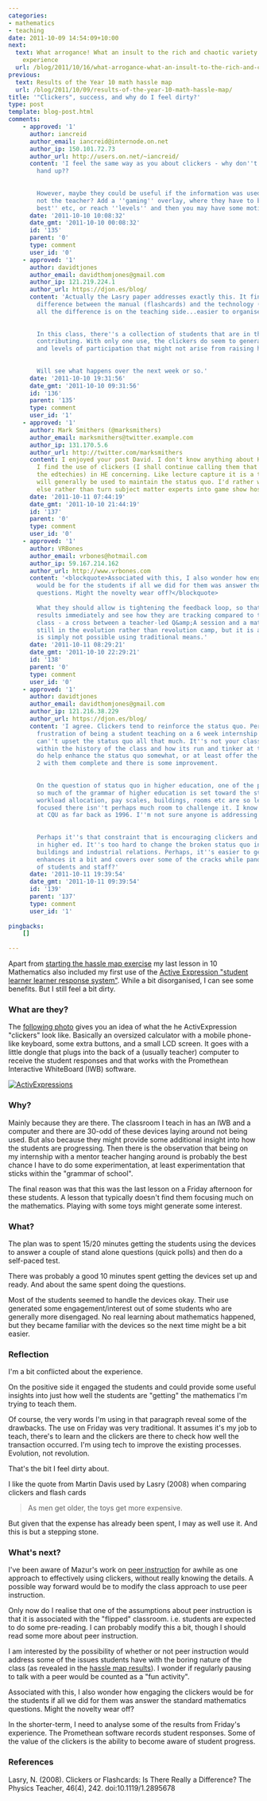 ```yaml
---
categories:
- mathematics
- teaching
date: 2011-10-09 14:54:09+10:00
next:
  text: What arrogance! What an insult to the rich and chaotic variety of the human
    experience
  url: /blog/2011/10/16/what-arrogance-what-an-insult-to-the-rich-and-chaotic-variety-of-the-human-experience/
previous:
  text: Results of the Year 10 math hassle map
  url: /blog/2011/10/09/results-of-the-year-10-math-hassle-map/
title: '"Clickers", success, and why do I feel dirty?'
type: post
template: blog-post.html
comments:
    - approved: '1'
      author: iancreid
      author_email: iancreid@internode.on.net
      author_ip: 150.101.72.73
      author_url: http://users.on.net/~iancreid/
      content: 'I feel the same way as you about clickers - why don''t they just put their
        hand up??
    
    
        However, maybe they could be useful if the information was used by the student,
        not the teacher? Add a ''gaming'' overlay, where they have to beat their ''personal
        best'' etc, or reach ''levels'' and then you may have some motivation?'
      date: '2011-10-10 10:08:32'
      date_gmt: '2011-10-10 00:08:32'
      id: '135'
      parent: '0'
      type: comment
      user_id: '0'
    - approved: '1'
      author: davidtjones
      author_email: davidthomjones@gmail.com
      author_ip: 121.219.224.1
      author_url: https://djon.es/blog/
      content: 'Actually the Lasry paper addresses exactly this. It finds no learning
        difference between the manual (flashcards) and the technology (clickers). Instead
        all the difference is on the teaching side...easier to organise.
    
    
        In this class, there''s a collection of students that are in the habit of not
        contributing. With only one use, the clickers do seem to generate some interest
        and levels of participation that might not arise from raising hands.
    
    
        Will see what happens over the next week or so.'
      date: '2011-10-10 19:31:56'
      date_gmt: '2011-10-10 09:31:56'
      id: '136'
      parent: '135'
      type: comment
      user_id: '1'
    - approved: '1'
      author: Mark Smithers (@marksmithers)
      author_email: marksmithers@twitter.example.com
      author_ip: 131.170.5.6
      author_url: http://twitter.com/marksmithers
      content: I enjoyed your post David. I don't know anything about K-12 education but
        I find the use of clickers (I shall continue calling them that because it annoys
        the edtechies) in HE concerning. Like lecture capture it is a technology that
        will generally be used to maintain the status quo. I'd rather we invested in something
        else rather than turn subject matter experts into game show hosts.
      date: '2011-10-11 07:44:19'
      date_gmt: '2011-10-10 21:44:19'
      id: '137'
      parent: '0'
      type: comment
      user_id: '0'
    - approved: '1'
      author: VRBones
      author_email: vrbones@hotmail.com
      author_ip: 59.167.214.162
      author_url: http://www.vrbones.com
      content: '<blockquote>Associated with this, I also wonder how engaging the clickers
        would be for the students if all we did for them was answer the standard mathematics
        questions. Might the novelty wear off?</blockquote>
    
        What they should allow is tightening the feedback loop, so that they can see their
        results immediately and see how they are tracking compared to the rest of the
        class - a cross between a teacher-led Q&amp;A session and a maths quiz. That''s
        still in the evolution rather than revolution camp, but it is an evolution that
        is simply not possible using traditional means.'
      date: '2011-10-11 08:29:21'
      date_gmt: '2011-10-10 22:29:21'
      id: '138'
      parent: '0'
      type: comment
      user_id: '0'
    - approved: '1'
      author: davidtjones
      author_email: davidthomjones@gmail.com
      author_ip: 121.216.38.229
      author_url: https://djon.es/blog/
      content: 'I agree. Clickers tend to reinforce the status quo. Perhaps the biggest
        frustration of being a student teaching on a 6 week internship is that you really
        can''t upset the status quo all that much. It''s not your class, you have to work
        within the history of the class and how its run and tinker at the edges. But clickers
        do help enhance the status quo somewhat, or at least offer the opportunity. Lesson
        2 with them complete and there is some improvement.
    
    
        On the question of status quo in higher education, one of the problems is that
        so much of the grammar of higher education is set toward the status quo. Time-tabling,
        workload allocation, pay scales, buildings, rooms etc are so lecture/tutorial
        focused there isn''t perhaps much room to challenge it. I know this was a problem
        at CQU as far back as 1996. I''m not sure anyone is addressing it yet.
    
    
        Perhaps it''s that constraint that is encouraging clickers and lecture capture
        in higher ed. It''s too hard to change the broken status quo in terms of big expensive
        buildings and industrial relations. Perhaps, it''s easier to get technology that
        enhances it a bit and covers over some of the cracks while pandering to the expectations
        of students and staff?'
      date: '2011-10-11 19:39:54'
      date_gmt: '2011-10-11 09:39:54'
      id: '139'
      parent: '137'
      type: comment
      user_id: '1'
    
pingbacks:
    []
    
---
```

Apart from [starting the hassle map exercise](/blog/2011/10/09/results-of-the-year-10-math-hassle-map/) my last lesson in 10 Mathematics also included my first use of the [Active Expression "student learner learner response system"](http://www.prometheanworld.com/server.php?show=nav.15997). While a bit disorganised, I can see some benefits. But I still feel a bit dirty.

### What are they?

The [following photo](http://www.flickr.com/photos/lgb06/4606470438/) gives you an idea of what the he ActivExpression "clickers" look like. Basically an oversized calculator with a mobile phone-like keyboard, some extra buttons, and a small LCD screen. It goes with a little dongle that plugs into the back of a (usually teacher) computer to receive the student responses and that works with the Promethean Interactive WhiteBoard (IWB) software.

[![ActivExpressions](images/4606470438_2c53dea7bb_m.jpg)](http://www.flickr.com/photos/lgb06/4606470438/ "ActivExpressions by lgb06, on Flickr")

### Why?

Mainly because they are there. The classroom I teach in has an IWB and a computer and there are 30-odd of these devices laying around not being used. But also because they might provide some additional insight into how the students are progressing. Then there is the observation that being on my internship with a mentor teacher hanging around is probably the best chance I have to do some experimentation, at least experimentation that sticks within the "grammar of school".

The final reason was that this was the last lesson on a Friday afternoon for these students. A lesson that typically doesn't find them focusing much on the mathematics. Playing with some toys might generate some interest.

### What?

The plan was to spent 15/20 minutes getting the students using the devices to answer a couple of stand alone questions (quick polls) and then do a self-paced test.

There was probably a good 10 minutes spent getting the devices set up and ready. And about the same spent doing the questions.

Most of the students seemed to handle the devices okay. Their use generated some engagement/interest out of some students who are generally more disengaged. No real learning about mathematics happened, but they became familiar with the devices so the next time might be a bit easier.

### Reflection

I'm a bit conflicted about the experience.

On the positive side it engaged the students and could provide some useful insights into just how well the students are "getting" the mathematics I'm trying to teach them.

Of course, the very words I'm using in that paragraph reveal some of the drawbacks. The use on Friday was very traditional. It assumes it's my job to teach, there's to learn and the clickers are there to check how well the transaction occurred. I'm using tech to improve the existing processes. Evolution, not revolution.

That's the bit I feel dirty about.

I like the quote from Martin Davis used by Lasry (2008) when comparing clickers and flash cards

> As men get older, the toys get more expensive.

But given that the expense has already been spent, I may as well use it. And this is but a stepping stone.

### What's next?

I've been aware of Mazur's work on [peer instruction](http://en.wikipedia.org/wiki/Peer_Instruction) for awhile as one approach to effectively using clickers, without really knowing the details. A possible way forward would be to modify the class approach to use peer instruction.

Only now do I realise that one of the assumptions about peer instruction is that it is associated with the "flipped" classroom. i.e. students are expected to do some pre-reading. I can probably modify this a bit, though I should read some more about peer instruction.

I am interested by the possibility of whether or not peer instruction would address some of the issues students have with the boring nature of the class (as revealed in the [hassle map results](/blog/2011/10/09/results-of-the-year-10-math-hassle-map/)). I wonder if regularly pausing to talk with a peer would be counted as a "fun activity".

Associated with this, I also wonder how engaging the clickers would be for the students if all we did for them was answer the standard mathematics questions. Might the novelty wear off?

In the shorter-term, I need to analyse some of the results from Friday's experience. The Promethean software records student responses. Some of the value of the clickers is the ability to become aware of student progress.

### References

Lasry, N. (2008). Clickers or Flashcards: Is There Really a Difference? The Physics Teacher, 46(4), 242. doi:10.1119/1.2895678